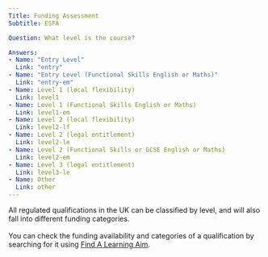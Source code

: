 ```yaml
---
Title: Funding Assessment
Subtitle: ESFA

Question: What level is the course?

Answers:
- Name: "Entry Level"
  Link: "entry"
- Name: "Entry Level (Functional Skills English or Maths)"
  Link: "entry-em"
- Name: Level 1 (local flexibility)
  Link: level1
- Name: Level 1 (Functional Skills English or Maths)
  Link: level1-em
- Name: Level 2 (local flexibility)
  Link: level2-lf
- Name: Level 2 (legal entitlement)
  Link: level2-le
- Name: Level 2 (Functional Skills or GCSE English or Maths)
  Link: level2-em
- Name: Level 3 (legal entitlement)
  Link: level3-le
- Name: Other
  Link: other
---
```


<div class="notification is-info is-light">
All regulated qualifications in the UK can be classified by level, and will also fall into different funding categories.<br><br>You can check the funding availability and categories of a qualification by searching for it using <a href="https://findalearningaimbeta.fasst.org.uk">Find A Learning Aim</a>.
</div>